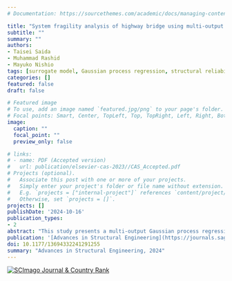 ```yaml
---
# Documentation: https://sourcethemes.com/academic/docs/managing-content/

title: "System fragility analysis of highway bridge using multi-output Gaussian process regression surrogate model"
subtitle: ""
summary: ""
authors:
- Taisei Saida
- Muhammad Rashid
- Mayuko Nishio
tags: [surrogate model, Gaussian process regression, structural reliability analysis]
categories: []
featured: false
draft: false

# Featured image
# To use, add an image named `featured.jpg/png` to your page's folder.
# Focal points: Smart, Center, TopLeft, Top, TopRight, Left, Right, BottomLeft, Bottom, BottomRight.
image:
  caption: ""
  focal_point: ""
  preview_only: false

# links:
# - name: PDF (Accepted version)
#   url: publication/elsevier-cas-2023//CAS_Accepted.pdf
# Projects (optional).
#   Associate this post with one or more of your projects.
#   Simply enter your project's folder or file name without extension.
#   E.g. `projects = ["internal-project"]` references `content/project/deep-learning/index.md`.
#   Otherwise, set `projects = []`.
projects: []
publishDate: '2024-10-16'
publication_types:
- 2
abstract: "This study presents a multi-output Gaussian process regression (GPR) surrogate model for seismic-fragility analysis of bridge structural systems. Multi-output GPR can model the correlations among multiple outputs, accuracy and stability are achieved with fewer training data, which reduces the computational cost of fragility analysis. Furthermore, the explainability of the constructed surrogate model is implemented by adopting an automatic relevance-determination (ARD) kernel in the GPR. The estimated hyperparameters can provide the contribution of the uncertainty of each input parameter to the outputs. The fragility analysis using the multi-output GPR surrogate model was verified by applying it to a seismic isolation highway bridge with multiple spans and a curved geometry. The effectiveness of the multi-output GPR was demonstrated by the construction of an accurate and stable surrogate model with 46 inputs and 28 outputs. The relative contributions of the uncertainties to the structural properties and input earthquake loads could also be understood. The fragility curves, at both the component and system levels, were appropriately obtained using a sufficient number of samples in a Monte Carlo calculation. Furthermore, the failure modes were evaluated, identifying which structural components contributed to the system failure. This enabled discussions on structural system failures from the viewpoint of the structural dynamic characteristics of the bridge and earthquake-load properties." 
publication: '[Advances in Structural Engineering](https://journals.sagepub.com/home/ASE) (**Impact Factor: 2.1**)'
doi: 10.1177/13694332241291255
summary: "Advances in Structural Engineering, 2024"
---
```


<a href="https://www.scimagojr.com/journalsearch.php?q=14469&amp;tip=sid&amp;exact=no" title="SCImago Journal &amp; Country Rank"><img border="0" src="https://www.scimagojr.com/journal_img.php?id=14469" alt="SCImago Journal &amp; Country Rank"  /></a>

